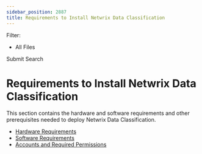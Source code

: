 ```yaml
---
sidebar_position: 2887
title: Requirements to Install Netwrix Data Classification
---
```


Filter: 

* All Files

Submit Search

# Requirements to Install Netwrix Data Classification

This section contains the hardware and software requirements and other prerequisites needed to deploy Netwrix Data Classification.

* [Hardware Requirements](HardwareRequirements)
* [Software Requirements](SoftwareRequirements)
* [Accounts and Required Permissions](AccountReqs)
